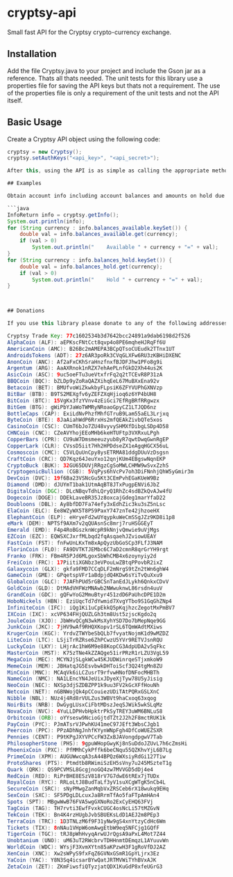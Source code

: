 # cryptsy-api

Small fast API for the Cryptsy crypto-currency exchange.

## Installation

Add the file Cryptsy.java to your project and include the Gson jar as a reference.  Thats all thats needed.  The unit tests for this library use a properties file for saving the API keys but thats not a requirement.  The use of the properties file is only a requirement of the unit tests and not the API itself.

## Basic Usage

Create a Cryptsy API object using the following code:

```java
cryptsy = new Cryptsy();
cryptsy.setAuthKeys("<api_key>", "<api_secret>");

After this, using the API is as simple as calling the appropriate method off of your `cryptsy` object.

## Examples

Obtain account info including account balances and amounts on hold due to open orders:

```java
InfoReturn info = cryptsy.getInfo();
System.out.println(info);
for (String currency : info.balances_available.keySet()) {
	double val = info.balances_available.get(currency);
	if (val > 0)
		System.out.println("    Available " + currency + "=" + val);
}
for (String currency : info.balances_hold.keySet()) {
	double val = info.balances_hold.get(currency);
	if (val > 0)
		System.out.println("    Hold " + currency + "=" + val);
}



## Donations

If you use this library please donate to any of the following addresses:

Cryptsy Trade Key: 77c1602534b3d7642bcc24891a9dab6198d2f526  
AlphaCoin (ALF): aEPKscFNtCct8qvp4o8PE6mqheHJRqFf6U  
AmericanCoin (AMC): B26Bc2mAMEPA3BCpQTsoCUEudk2TTnx1UT  
AndroidsTokens (ADT): 27z6AR3poRk3CVqGLXFw6RU3zKBHiDXENC  
AnonCoin (ANC): Af2aFxCKhSraHnzfnxfBJDFJhw1PFo8g9i  
Argentum (ARG): AaAXRnok1nRZX7ehAePLnfGkD2Xh44us2K  
AsicCoin (ASC): 9uc5oeFTu3ueVtxfrFq2q2tTCEvR8P31zA  
BBQCoin (BQC): bZLDp9yZoRaQAZXihqEeL67MuBXxEna92v  
Betacoin (BET): BMUfvoWiZkwkbyFLpsiK6ZFYVUPhGXNVzp  
BitBar (BTB): B9TS2MEXgfv6yZEFZXqHjioq6z6YP4bUH8  
BitCoin (BTC): 15VgKx3fzYVnv4zEiGci7EfRgBRfRRgwzx  
BitGem (BTG): gWiPbYJaWoTWMRyNRoaoGpyCZ1LTJQD6nz  
BottleCaps (CAP): ExiLdNvPhzfMhfGTruB9Lam55aEL3Lrjxq  
ByteCoin (BTE): 8JaAiahWdP6RrxHs2mfQEAkZivbQTe5xos  
CasinoCoin (CSC): CUmT6bJo7ZU48vyvySHMXfDibgLSDp4D58  
CHNCoin (CNC): CZeAVYhojEEoMHb6keHTUFtp3VXRxuLPgh  
CopperBars (CPR): CU9uW7Dmsmeeuzyub8yR7qwtDwqGwnRgEP  
CopperLark (CLR): CVssD5iit7Hh2HPDdseZX1eAgqHGCX56uL  
Cosmoscoin (CMC): C5VLQuUnCpy8ysETRMA81ddgDUuVzDsgsn  
CraftCoin (CRC): QD7Kqz64JeuYxo12qnjKUm4EBgswNqnEKP  
CryptoBuck (BUK): 32GU65DUVjRRgzCgSoMWLCHMW9wSvxZzhS  
CryptogenicBullion (CGB): 5VqPys6hVcPv7oh3DiFNnhjQhW5yGmir3m  
DevCoin (DVC): 19f6Ba23VSNcGu5Kt3CEmPvhEGaKUeW9Bz  
Diamond (DMD): dJUYmT1bak1UtmAqBT8JTxPugpENVi6JbZ  
DigitalCoin (DGC): DLcNBqvTdhLQryQ1RhZc4sdBZkQvAJw4fU  
Dogecoin (DOGE): DDEkLaveBR35Jz8oxcajGdeg1marYfaD22  
Doubloons (DBL): Ay8bfDD7Fa74efy3xEdhZic3ku3sZ5nLsc  
ElaCoin (ELC): Ee8WZyWX5T8P59PaxY747znTe42jhzoeHX  
ElephantCoin (ELP): eHryeFd2wUYqypkuWeCmSSgJZz9KD8i1p8  
eMark (DEM): NPTSf9AXm7v2qQUAsnSc8mrj7ruHSGGEyT  
Emerald (EMD): F4p4RoBGszknWcpR9kNnjvQmwie9uVjMgs  
EZCoin (EZC): EQWSXCJxrfMLbqd2fqAsqaehJZviowUEAY  
FastCoin (FST): fnFwUnLKxTm8xApQyzUbGoSCp3FLfJ3NAM  
FlorinCoin (FLO): FA9DVTKTJEMbc6C7aD2cmnR8qrGrYH9rgt  
Franko (FRK): FBm4R5PJd6MLgoxSbWhCMB4x6zoynyiy2d  
FreiCoin (FRC): 17PiitiXGNbz3eVPouLwZBtqPPovbR2ixZ  
Galaxycoin (GLX): gkfa9FMD7CCqDLF2mNrgS9tZn2tWn6ghW4  
GameCoin (GME): GPqetspVFr1aBdpjdQ4KDw6sYiTvQuXxu9  
Globalcoin (GLC): 7JAFhPUd5rGBCSnTanEdJLykh6QnkxCDvV  
GoldCoin (GLD): DtMAdVHFWzMNAwb2NWwuknwL86rsdn4uuV  
GrandCoin (GDC): gQFwYoG2MmuBtyr451zdD6PaUhcDPE1D2m  
HoboNickels (HBN): EziUqcTd7dYwmid7XvgYTbo9S1GqGhZNp4  
InfiniteCoin (IFC): iQg1Ki1uCpEkkQ5pKqjhzcZegotMxPmBV7  
IXCoin (IXC): xcVP634FHjQUZLGh3tm8Ust5zjscKgdo2q  
JouleCoin (XJO): JbWHvQCgN3wkMsXyhYSD7Do7bMepNqe9GG  
JunkCoin (JKC): 7jHV9wAf9RHQXKopv1rSL6TQmWAdtMXiws  
KrugerCoin (KGC): YrdvZTWYbeSbQLb7fvyatNojmK1d9wMZDZ  
LiteCoin (LTC): LSjiTrRZRse6ZhPCwzU5YVr9RETVJsnRQU  
LuckyCoin (LKY): LHjrAc1hW6M9e88KopCG3AdpUDA2v5qFkc  
MasterCoin (MST): K75zTNe4kZZAQge51irPRzR1rLZU3VgL59  
MegaCoin (MEC): MCYNJjSLgkWCw45KJUDWinrqeSTjxmkoW9  
MemeCoin (MEM): JBHatqJG5EsvbwkDHToiScf3Q24tgMn8ZU  
MinCoin (MNC): MCAqVk6iLCZusrT9rfvwHNofDNFocMHBTh  
NameCoin (NMC): NA1LEncYN4JeUixJDyeXjTyw78U5yJisig  
NeoCoin (NEC): NXSp3djSZDBZPP1k9uu3FV2kGcXFfHouNh  
Netcoin (NET): nGBNWojQk4pCCouiezUDiTAtPQRxGSLXnC  
Nibble (NBL): NUz4j4Rd8rVULZus3WBVt9haCxoq63xqog  
NoirBits (NRB): DwGygLUsxCiFbtMDszJeqSJWik5wkSLqMz  
NovaCoin (NVC): 4YuLLDPHvbHpktrPkSyTREY3uWM6BNLuS8  
Orbitcoin (ORB): oYYsesw9NcioGjtdTZt2J2h2F8mctRUK1k  
PayCoin (PYC): PJmATsrVJPwhKU41meC97JEft3WbsCJgb1  
Peercoin (PPC): PPzADhNgJnhfKYynWNpFgh4DfCoWUEZSXR  
Pennies (CENT): P9tKPgJXYVPCcFW3ZxBJAVongdpgwV7Tab  
PhilosopherStone (PHS): 9gpuWHopGwyKj8nSuDdoJZUvL7h6cZmsHi  
PhoenixCoin (PXC): PfMMhCykPffk6beCNqu55QZKhvYjL6B7Lg  
PrimeCoin (XPM): AUGUWwcqA3sA44BPQz6WXsiyRdGi127Tiw  
ProtoShares (PTS): Ptmdtb8RWimiSzEH5sVny7u245MSzteT1g  
Quark (QRK): QS9PCVMSL8GcgjnoGQ4zw7MVVGD5dDj4e4  
RedCoin (RED): RiPrBHE8ESzV818rV7G7dwE6tREx7jTUDx  
RoyalCoin (RYC): RRLoLtJ8BudTaLf3yV1suXCgWTgK5nCb4L  
SecureCoin (SRC): sNyPMwgZanMqbVxZRSCeb6rX18wukq9EHq  
SexCoin (SXC): SF5PDgLDLcuxJa8RrmTfAo5faFTpAmHAn4  
Spots (SPT): MBgwWwB76FVA5wgGXNoRo2ExCyEHQ63FVj  
TagCoin (TAG): TH7rvti3EwfFvxkCUGC4osNcLi57tMZGvN  
TekCoin (TEK): Bn4K4rzHUgbJvbSBUEKsLdD1AEJ2m8PEp3  
TerraCoin (TRC): 1D3TNLzM6f9F31yNw9gS4xnYtzyCdHc6Wm  
Tickets (TIX): 8nNAu1VHpW6omAwgEtbW9eq5NFCjg1GQfF  
TigerCoin (TGC): tRJ8pWhHvyqArwUJrQgsA9aPxL4Mot7Z44  
Unobtanium (UNO): uM63uT2RWcbrvTDHHnmtDEmqzL1AYuuvWn  
WorldCoin (WDC): WYsjF3XvmXYtn85aKPzwH3F1gRoVfDJ2AZ  
XenCoin (XNC): Xw2sWPyS9fxFqZ6GVNxGSmR1GpYLjrx3Ez  
YaCoin (YAC): Y8N3Sq4icsarBYwQatJRTMVWiTYhBVxAJK  
ZetaCoin (ZET): ZKmFiwsfiQTyzjatQDX1KuGdP8xfeUGrG3  